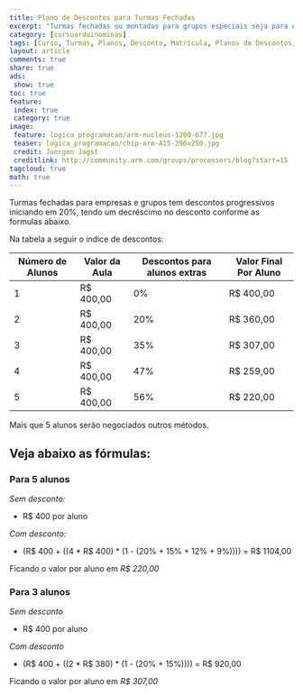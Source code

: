 ```yaml
---
title: Plano de Descontos para Turmas Fechadas
excerpt: "Turmas fechadas ou montadas para grupos especiais seja para empresas ou escolas tem descontos progressivos conforme sugerido nesta tabela, consulte para turmas especiais em escolas particulares do ensino médio"
category: [cursoarduinominas]
tags: [Curso, Turmas, Planos, Desconto, Matrícula, Planos de Descontos, Turmas Fechadas, Ensino Médio, Escola Privada, Escola Particular, Curso Particular, Agenda de Cursos, Arduino, Due, Tre, Uno, Mega, Zero, Rateio]
layout: article
comments: true
share: true
ads:
 show: true
toc: true
feature:
 index: true
 category: true
image:
 feature: logica_programacao/arm-nucleus-1200-677.jpg
 teaser: logica_programacao/chip-arm-A15-390x250.jpg
 credit: Juergen Jagst
 creditlink: http://community.arm.com/groups/processors/blog?start=15
tagcloud: true
math: true
---
```


Turmas fechadas para empresas e grupos tem descontos progressivos 
iniciando em 20%, tendo um decréscimo no desconto conforme as formulas abaixo.

Na tabela a seguir o indice de descontos:

| Número de Alunos | Valor da Aula | Descontos para alunos extras | Valor Final Por Aluno |
|----|----|----|----|
| 1 | R$ 400,00 |  0% | R$ 400,00 |
| 2 | R$ 400,00 | 20% | R$ 360,00 |
| 3 | R$ 400,00 | 35% | R$ 307,00 |
| 4 | R$ 400,00 | 47% | R$ 259,00 |
| 5 | R$ 400,00 | 56% | R$ 220,00 |   

Mais que 5 alunos serão negociados outros métodos.

## Veja abaixo as fórmulas:

### Para 5 alunos

*Sem desconto:*

 * R$ 400 por aluno

*Com desconto:*

 * (R$ 400 + ((4 * R$ 400) * (1 - (20% + 15% + 12% + 9%)))) = R$ 1104,00 

Ficando o valor por aluno em  *R$ 220,00*

### Para 3 alunos

*Sem desconto*

 * R$ 400 por aluno

*Com desconto*

 * (R$ 400 + ((2 * R$ 380) * (1 - (20% + 15%)))) = R$ 920,00 
 
Ficando o valor por aluno em *R$ 307,00*
